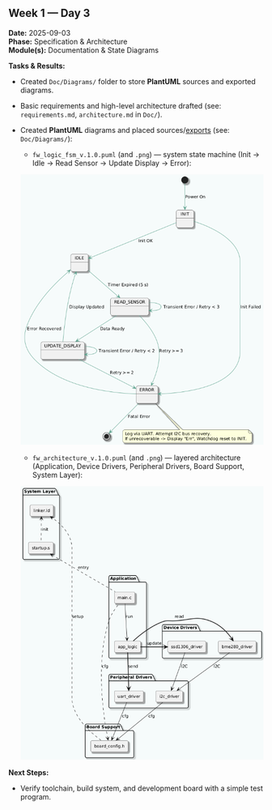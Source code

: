 ## Week 1 — Day 3
**Date:** 2025-09-03  
**Phase:** Specification & Architecture  
**Module(s):** Documentation & State Diagrams  

**Tasks & Results:**

* Created `Doc/Diagrams/` folder to store **PlantUML** sources and exported diagrams.
* Basic requirements and high-level architecture drafted (see: `requirements.md`, `architecture.md` in `Doc/`).
* Created **PlantUML** diagrams and placed sources/[exports](https://www.planttext.com) (see: `Doc/Diagrams/`):
  - `fw_logic_fsm_v.1.0.puml` (and `.png`) — system state machine (Init -> Idle -> Read Sensor -> Update Display -> Error):  
  
  ![](../Diagrams/fw_logic_fsm_v.1.0.png)
  
  - `fw_architecture_v.1.0.puml` (and `.png`) — layered architecture (Application, Device Drivers, Peripheral Drivers, Board Support, System Layer):  
  
  ![](../Diagrams/fw_architecture_v.1.0.png)

**Next Steps:**

* Verify toolchain, build system, and development board with a simple test program.

